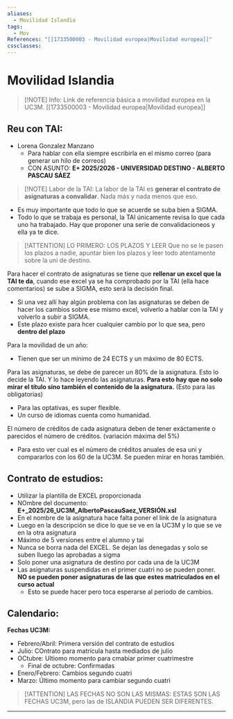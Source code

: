```yaml
---
aliases:
  - Movilidad Islandia
tags:
  - Mov
References: "[[1733500003 - Movilidad europea|Movilidad europea]]"
cssclasses:
---
```

# Movilidad Islandia

> [!NOTE] Info: 
> Link de referencia básica a movilidad europea en la UC3M. [[1733500003 - Movilidad europea|Movilidad europea]] 

## Reu con TAI: 
+ Lorena Gonzalez Manzano
	+ Para hablar con ella siempre escribirla en el mismo correo (para generar un hilo de correos)
	+ CON ASUNTO: **E+ 2025/2026 - UNIVERSIDAD DESTINO - ALBERTO PASCAU SÁEZ**

> [!NOTE] Labor de la TAI:
> La labor de la TAI es **generar el contrato de asignaturas a convalidar**. Nada más y nada menos que eso.
+ Es muy importante que todo lo que se acuerde se suba bien a SIGMA. 
+ Todo lo que se trabaja es personal, la TAI únicamente revisa lo que cada uno ha trabajado. Hay que proponer una serie de convalidacioneos y ella ya te dice. 

> [!ATTENTION] LO PRIMERO: LOS PLAZOS Y LEER
> Que no se le pasen los plazos a nadie, apuntar bien los plazos y leer todo atentamente sobre la uni de destino. 

Para hacer el contrato de asignaturas se tiene que **rellenar un excel que la TAI te da**, cuando ese excel ya se ha comprobado por la TAI (ella hace comentarios) se sube a SIGMA, esto será la decisión final. 
+ Si una vez allí hay algún problema con las asignaturas se deben de hacer los cambios sobre ese mismo excel, volverlo a hablar con la TAI y volverlo a subir a SIGMA. 
+ Este plazo existe para hcer cualquier cambio por lo que sea, pero **dentro del plazo**

Para la movilidad de un año: 
+ Tienen que ser un mínimo de 24 ECTS y un máximo de 80 ECTS. 

Para las asignaturas, se debe de parecer un 80% de la asignatura. Esto lo decide la TAI. Y lo hace leyendo las asignaturas. **Para esto hay que no solo mirar el título sino también el contenido de la asignatura.**  (Esto para las obligatorias)
+ Para las optativas, es super flexible. 
+ Un curso de idiomas cuenta como humanidad. 

El número de créditos de cada asignatura deben de tener exáctamente o parecidos el número de créditos. (variación máxima del 5%)
+ Para esto ver cual es el número de créditos anuales de esa uni y compararlos con los 60 de la UC3M. Se pueden mirar en horas también. 
## Contrato de estudios:
+ Utilizar la plantilla de EXCEL proporcionada 
+ NOmbre del documento: **E+\_2025/26_UC3M_AlbertoPascauSaez_VERSIÓN.xsl**
+ En el nombre de la asignatura hace falta poner el link de la asignatura
+ Luego en la descripción se dice lo que se ve en la UC3M y lo que se ve en la otra asignatura
+ Máximo de 5 versiones entre el alumno y tai
+ Nunca se borra nada del EXCEL. Se dejan las denegadas y solo se suben lluego las aprobadas a sigma
+ Solo poner una asignatura de destino por cada una de la UC3M
+ Las asignaturas suspendidas en el primer cuatri no se pueden poner. **NO se pueden poner asignaturas de las que estes matriculados en el curso actual**
	+ Esto se puede hacer pero toca esperarse al periodo de cambios. 

## Calendario: 
**Fechas UC3M:**
+ Febrero/Abril: Primera versión del contrato de estudios
+ Julio: COntrato para matrícula hasta mediados de julio 
+ OCtubre: Ultiomo momento para cmabiar primer cuatrimestre
	+ Final de octubre: Confirmadas
+ Enero/Febrero: Cambios segundo cuatri
+ Marzo: Último momento para cambiar segundo cuatri 

> [!ATTENTION] LAS FECHAS NO SON LAS MISMAS:
> ESTAS SON LAS FECHAS UC3M, pero las de ISLANDIA PUEDEN SER DIFERENTES. 

***